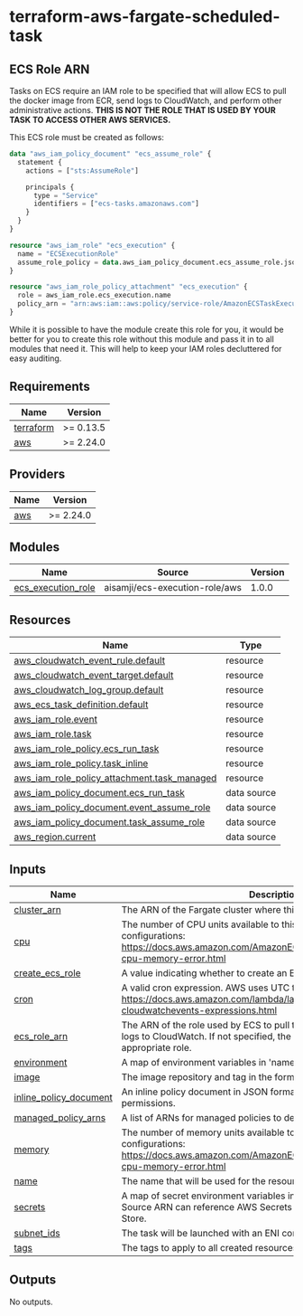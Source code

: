 # terraform-aws-fargate-scheduled-task

## ECS Role ARN

Tasks on ECS require an IAM role to be specified that will allow ECS to pull the docker image from ECR, send logs to CloudWatch, and perform other administrative actions. **THIS IS NOT THE ROLE THAT IS USED BY YOUR TASK TO ACCESS OTHER AWS SERVICES.**

This ECS role must be created as follows:

```terraform
data "aws_iam_policy_document" "ecs_assume_role" {
  statement {
    actions = ["sts:AssumeRole"]

    principals {
      type = "Service"
      identifiers = ["ecs-tasks.amazonaws.com"]
    }
  }
}

resource "aws_iam_role" "ecs_execution" {
  name = "ECSExecutionRole"
  assume_role_policy = data.aws_iam_policy_document.ecs_assume_role.json
}

resource "aws_iam_role_policy_attachment" "ecs_execution" {
  role = aws_iam_role.ecs_execution.name
  policy_arn = "arn:aws:iam::aws:policy/service-role/AmazonECSTaskExecutionRolePolicy"
}
```

While it is possible to have the module create this role for you, it would be better for you to create this role without this module and pass it in to all modules that need it. This will help to keep your IAM roles decluttered for easy auditing.

<!-- BEGINNING OF PRE-COMMIT-TERRAFORM DOCS HOOK -->
## Requirements

| Name | Version |
|------|---------|
| <a name="requirement_terraform"></a> [terraform](#requirement\_terraform) | >= 0.13.5 |
| <a name="requirement_aws"></a> [aws](#requirement\_aws) | >= 2.24.0 |

## Providers

| Name | Version |
|------|---------|
| <a name="provider_aws"></a> [aws](#provider\_aws) | >= 2.24.0 |

## Modules

| Name | Source | Version |
|------|--------|---------|
| <a name="module_ecs_execution_role"></a> [ecs\_execution\_role](#module\_ecs\_execution\_role) | aisamji/ecs-execution-role/aws | 1.0.0 |

## Resources

| Name | Type |
|------|------|
| [aws_cloudwatch_event_rule.default](https://registry.terraform.io/providers/hashicorp/aws/latest/docs/resources/cloudwatch_event_rule) | resource |
| [aws_cloudwatch_event_target.default](https://registry.terraform.io/providers/hashicorp/aws/latest/docs/resources/cloudwatch_event_target) | resource |
| [aws_cloudwatch_log_group.default](https://registry.terraform.io/providers/hashicorp/aws/latest/docs/resources/cloudwatch_log_group) | resource |
| [aws_ecs_task_definition.default](https://registry.terraform.io/providers/hashicorp/aws/latest/docs/resources/ecs_task_definition) | resource |
| [aws_iam_role.event](https://registry.terraform.io/providers/hashicorp/aws/latest/docs/resources/iam_role) | resource |
| [aws_iam_role.task](https://registry.terraform.io/providers/hashicorp/aws/latest/docs/resources/iam_role) | resource |
| [aws_iam_role_policy.ecs_run_task](https://registry.terraform.io/providers/hashicorp/aws/latest/docs/resources/iam_role_policy) | resource |
| [aws_iam_role_policy.task_inline](https://registry.terraform.io/providers/hashicorp/aws/latest/docs/resources/iam_role_policy) | resource |
| [aws_iam_role_policy_attachment.task_managed](https://registry.terraform.io/providers/hashicorp/aws/latest/docs/resources/iam_role_policy_attachment) | resource |
| [aws_iam_policy_document.ecs_run_task](https://registry.terraform.io/providers/hashicorp/aws/latest/docs/data-sources/iam_policy_document) | data source |
| [aws_iam_policy_document.event_assume_role](https://registry.terraform.io/providers/hashicorp/aws/latest/docs/data-sources/iam_policy_document) | data source |
| [aws_iam_policy_document.task_assume_role](https://registry.terraform.io/providers/hashicorp/aws/latest/docs/data-sources/iam_policy_document) | data source |
| [aws_region.current](https://registry.terraform.io/providers/hashicorp/aws/latest/docs/data-sources/region) | data source |

## Inputs

| Name | Description | Type | Default | Required |
|------|-------------|------|---------|:--------:|
| <a name="input_cluster_arn"></a> [cluster\_arn](#input\_cluster\_arn) | The ARN of the Fargate cluster where this task should be run. | `string` | n/a | yes |
| <a name="input_cpu"></a> [cpu](#input\_cpu) | The number of CPU units available to this task. See the list of valid configurations: https://docs.aws.amazon.com/AmazonECS/latest/developerguide/task-cpu-memory-error.html | `number` | `256` | no |
| <a name="input_create_ecs_role"></a> [create\_ecs\_role](#input\_create\_ecs\_role) | A value indicating whether to create an ECS execution role by default. | `bool` | `false` | no |
| <a name="input_cron"></a> [cron](#input\_cron) | A valid cron expression. AWS uses UTC time for cron expressions. https://docs.aws.amazon.com/lambda/latest/dg/services-cloudwatchevents-expressions.html | `string` | n/a | yes |
| <a name="input_ecs_role_arn"></a> [ecs\_role\_arn](#input\_ecs\_role\_arn) | The ARN of the role used by ECS to pull the docker image and send logs to CloudWatch. If not specified, the module will create an appropriate role. | `string` | `""` | no |
| <a name="input_environment"></a> [environment](#input\_environment) | A map of environment variables in 'name = value' format. | `map(string)` | `{}` | no |
| <a name="input_image"></a> [image](#input\_image) | The image repository and tag in the format <repository>:<tag>. | `string` | n/a | yes |
| <a name="input_inline_policy_document"></a> [inline\_policy\_document](#input\_inline\_policy\_document) | An inline policy document in JSON format to determine additional task permissions. | `string` | `""` | no |
| <a name="input_managed_policy_arns"></a> [managed\_policy\_arns](#input\_managed\_policy\_arns) | A list of ARNs for managed policies to determine the task permissions. | `list(string)` | `[]` | no |
| <a name="input_memory"></a> [memory](#input\_memory) | The number of memory units available to this task. See the list of valid configurations: https://docs.aws.amazon.com/AmazonECS/latest/developerguide/task-cpu-memory-error.html | `number` | `512` | no |
| <a name="input_name"></a> [name](#input\_name) | The name that will be used for the resources created. | `string` | n/a | yes |
| <a name="input_secrets"></a> [secrets](#input\_secrets) | A map of secret environment variables in 'name = sourceARN' format. Source ARN can reference AWS Secrets Manager or AWS Parameter Store. | `map(string)` | `{}` | no |
| <a name="input_subnet_ids"></a> [subnet\_ids](#input\_subnet\_ids) | The task will be launched with an ENI connected to one of the subnets. | `list(string)` | n/a | yes |
| <a name="input_tags"></a> [tags](#input\_tags) | The tags to apply to all created resources. | `map(string)` | `{}` | no |

## Outputs

No outputs.
<!-- END OF PRE-COMMIT-TERRAFORM DOCS HOOK -->
